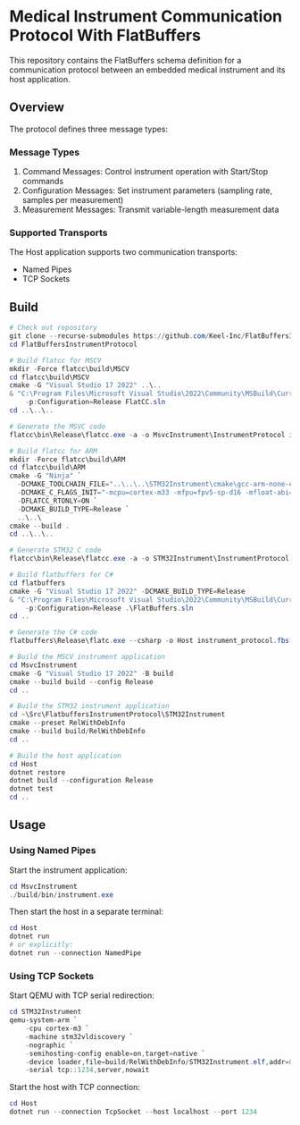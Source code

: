 # Medical Instrument Communication Protocol With FlatBuffers

This repository contains the FlatBuffers schema definition for a communication protocol between an embedded medical instrument and its host application.

## Overview

The protocol defines three message types:

### Message Types

1. Command Messages: Control instrument operation with Start/Stop commands
2. Configuration Messages: Set instrument parameters (sampling rate, samples per measurement)  
3. Measurement Messages: Transmit variable-length measurement data

### Supported Transports

The Host application supports two communication transports:

- Named Pipes
- TCP Sockets

## Build

```powershell
# Check out repository
git clone --recurse-submodules https://github.com/Keel-Inc/FlatBuffersInstrumentProtocol.git
cd FlatBuffersInstrumentProtocol

# Build flatcc for MSCV
mkdir -Force flatcc\build\MSCV
cd flatcc\build\MSCV
cmake -G "Visual Studio 17 2022" ..\..
& "C:\Program Files\Microsoft Visual Studio\2022\Community\MSBuild\Current\Bin\MSBuild.exe" `
    -p:Configuration=Release FlatCC.sln
cd ..\..\..

# Generate the MSVC code
flatcc\bin\Release\flatcc.exe -a -o MsvcInstrument\InstrumentProtocol instrument_protocol.fbs

# Build flatcc for ARM
mkdir -Force flatcc\build\ARM
cd flatcc\build\ARM
cmake -G "Ninja" `
  -DCMAKE_TOOLCHAIN_FILE="..\..\..\STM32Instrument\cmake\gcc-arm-none-eabi.cmake" `
  -DCMAKE_C_FLAGS_INIT="-mcpu=cortex-m33 -mfpu=fpv5-sp-d16 -mfloat-abi=hard -mthumb" `
  -DFLATCC_RTONLY=ON `
  -DCMAKE_BUILD_TYPE=Release `
  ..\..\
cmake --build .
cd ..\..\..

# Generate STM32 C code
flatcc\bin\Release\flatcc.exe -a -o STM32Instrument\InstrumentProtocol instrument_protocol.fbs

# Build flatbuffers for C#
cd flatbuffers
cmake -G "Visual Studio 17 2022" -DCMAKE_BUILD_TYPE=Release
& "C:\Program Files\Microsoft Visual Studio\2022\Community\MSBuild\Current\Bin\MSBuild.exe" `
    -p:Configuration=Release .\FlatBuffers.sln
cd ..

# Generate the C# code
flatbuffers\Release\flatc.exe --csharp -o Host instrument_protocol.fbs

# Build the MSCV instrument application
cd MsvcInstrument
cmake -G "Visual Studio 17 2022" -B build
cmake --build build --config Release
cd ..

# Build the STM32 instrument application
cd ~\Src\FlatbuffersInstrumentProtocol\STM32Instrument
cmake --preset RelWithDebInfo
cmake --build build/RelWithDebInfo
cd ..

# Build the host application
cd Host
dotnet restore
dotnet build --configuration Release
dotnet test
cd ..
```

## Usage

### Using Named Pipes

Start the instrument application:
```powershell
cd MsvcInstrument
./build/bin/instrument.exe
```

Then start the host in a separate terminal:
```powershell
cd Host
dotnet run
# or explicitly:
dotnet run --connection NamedPipe
```

### Using TCP Sockets

Start QEMU with TCP serial redirection:
```powershell
cd STM32Instrument
qemu-system-arm `
	-cpu cortex-m3 `
	-machine stm32vldiscovery `
	-nographic `
	-semihosting-config enable=on,target=native `
	-device loader,file=build/RelWithDebInfo/STM32Instrument.elf,addr=0x8000000 `
	-serial tcp::1234,server,nowait
```

Start the host with TCP connection:
```powershell
cd Host
dotnet run --connection TcpSocket --host localhost --port 1234
```

